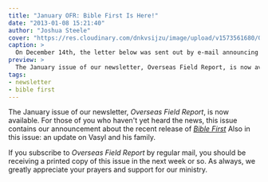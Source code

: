 ```yaml
---
title: "January OFR: Bible First Is Here!"
date: "2013-01-08 15:21:40"
author: "Joshua Steele"
cover: "https://res.cloudinary.com/dnkvsijzu/image/upload/v1573561680/OFReport/2013-01-08-january-ofr-bible-first/bible-first-is-here-12-6_qrns7l.jpg"
caption: >
  On December 14th, the letter below was sent out by e-mail announcing the official launch of Bible First! We invite you to avail yourself of this new evangelism tool at www.getbiblefirst.com. May God bless you as you minister for Him!
preview: >
  The January issue of our newsletter, Overseas Field Report, is now available. For those of you who haven't yet heard the news, this issue contains our announcement about the recent release of Bible First Also in this issue: an update on Vasyl and his family.
tags:
- newsletter
- bible first
---
```


The January issue of our newsletter, *Overseas Field Report*, is now available. For those of you who haven't yet heard the news, this issue contains our announcement about the recent release of <a href="http://www.getbiblefirst.com">*Bible First*</a> Also in this issue: an update on Vasyl and his family.

<article-callout content="OFR-Jan-2013.pdf" :download="true" />

If you subscribe to *Overseas Field Report* by regular mail, you should be receiving a printed copy of this issue in the next week or so. As always, we greatly appreciate your prayers and support for our ministry.
